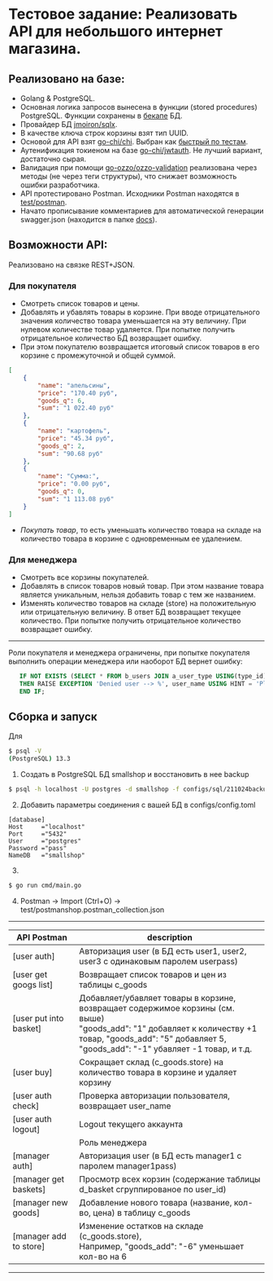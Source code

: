 # Тестовое задание: Реализовать API для небольшого интернет магазина.

## Реализовано на базе:
*   Golang & PostgreSQL.
*   Основная логика запросов вынесена в функции (stored procedures) PostgreSQL. Функции сохранены в [бекапе](https://github.com/EwRvp7LV7/48170360shop/configs/sql) БД. 
*   Провайдер БД [jmoiron/sqlx](https://github.com/jmoiron/sqlx).
*   В качестве ключа строк корзины взят тип UUID.
*   Основой для API взят [go-chi/chi](https://github.com/go-chi/chi). Выбран как [быстрый по тестам](https://benhoyt.com/writings/go-routing#benchmarks).
*   Аутенификация токиеном на базе [go-chi/jwtauth](https://github.com/go-chi/jwtauth). Не лучший вариант, достаточно сырая.
*   Валидация при помощи [go-ozzo/ozzo-validation](https://github.com/go-ozzo/ozzo-validation) реализована через методы (не через теги структуры), что снижает возможность ошибки разработчика.
*   API протестировано Postman. Исходники Postman находятся в [test/postman](https://github.com/EwRvp7LV7/48170360shop/test/postman).
*   Начато прописывание комментариев для автоматической генерации swagger.json (находится в папке [docs](https://github.com/EwRvp7LV7/48170360shop/docs)). 

## Возможности API:
Реализовано на связке REST+JSON.
### Для покупателя
*   Смотреть список товаров и цены.
*   Добавлять и убавлять товары в корзине. При вводе отрицательного значения количество товара уменьшается на эту величину. При нулевом количестве товар удаляется. При попытке получить отрицательное количество БД возвращает ошибку.
*   При этом покупателю возвращается итоговый список товаров в его корзине с промежуточной и общей суммой.
```json
[
    {
        "name": "апельсины",
        "price": "170.40 руб",
        "goods_q": 6,
        "sum": "1 022.40 руб"
    },
    {
        "name": "картофель",
        "price": "45.34 руб",
        "goods_q": 2,
        "sum": "90.68 руб"
    },
    {
        "name": "Сумма:",
        "price": "0.00 руб",
        "goods_q": 0,
        "sum": "1 113.08 руб"
    }
]
```
*   *Покупать товар*, то есть уменьшать количество товара на складе на количество товара в корзине с одновременным ее удалением.
### Для менеджера
*   Смотреть все корзины покупателей.
*   Добавлять в список товаров новый товар. При этом название товара является уникальным, нельзя добавить товар с тем же названием.
*   Изменять количество товаров на складе (store) на положительную или отрицательную величину. В ответ БД возвращает текущее количество. При попытке получить отрицательное количество возвращает ошибку.
--------------
Роли покупателя и менеджера ограничены, при попытке покупателя выполнить операции менеджера или наоборот БД вернет ошибку:
```sql
   IF NOT EXISTS (SELECT * FROM b_users JOIN a_user_type USING(type_id) WHERE b_users.account = user_name AND a_user_type.type = 'manager')
   THEN RAISE EXCEPTION 'Denied user --> %', user_name USING HINT = 'Please check your rights';
   END IF;
```

## Сборка и запуск
Для 
```bash
$ psql -V
(PostgreSQL) 13.3
```
1. Создать в PostgreSQL БД smallshop и восстановить в нее backup
```bash
$ psql -h localhost -U postgres -d smallshop -f configs/sql/211024backup.sql
```
2. Добавить параметры соединения с вашей БД в configs/config.toml
``` 
[database]
Host     ="localhost"
Port     ="5432"
User     ="postgres"
Password ="pass"
NameDB   ="smallshop"
``` 
3. 
```bash
$ go run cmd/main.go
```
4. Postman -> Import (Ctrl+O) -> test/postmanshop.postman_collection.json

-------------------------------------------------------------------------------------------------------------
|      API Postman       | description                                                                      |
| --------------------- | --------------------------------------------------------------------------------|
| [user auth]            | Авторизация user (в БД есть user1, user2, user3 с одинаковым паролем userpass)   |
| [user get googs list]  | Возвращает список товаров и цен из таблицы c_goods                               |
| [user put into basket] | Добавляет/убавляет товары в корзине, возвращает содержимое корзины (см. выше) <br /> "goods_add": "1" добавляет к количеству +1 товар,  "goods_add": "5" добавляет 5,  <br />"goods_add": "-1" убавляет -1 товар, и т.д. |                                          
| [user buy]             | Сокращает склад (c_goods.store) на количество товара в корзине и удаляет корзину |
| [user auth check]      | Проверка авторизации пользователя, возвращает user_name                          |
| [user auth logout]     | Logout текущего аккаунта                                           |
|     | Роль менеджера                                        |
| [manager auth]         | Авторизация user (в БД есть manager1 с паролем manager1pass)                     |
| [manager get baskets]  | Просмотр всех корзин (содержание таблицы d_basket сгруппированое по user_id)     |
| [manager new goods]    | Добавление нового товара (название, кол-во, цена) в таблицу c_goods              |
| [manager add to store] | Изменение остатков на складе (c_goods.store), <br />Например, "goods_add": "-6" уменьшает кол-во на 6  |
-------------------------------------------------------------------------------------------------------------





